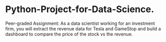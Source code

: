 # Python-Project-for-Data-Science.

Peer-graded Assignment: As a data scientist working for an investment firm, you will extract the revenue data for Tesla and GameStop and build a dashboard to compare the price of the stock vs the revenue.

